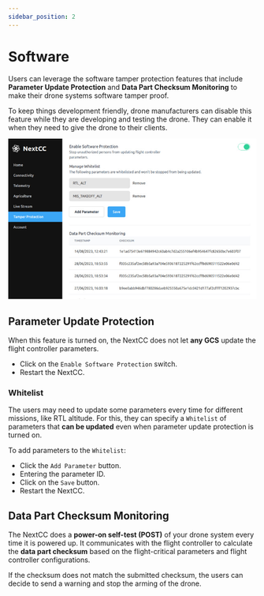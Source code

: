 ```yaml
---
sidebar_position: 2
---
```


# Software

Users can leverage the software tamper protection features that include **Parameter Update Protection** and
**Data Part Checksum Monitoring** to make their drone systems software tamper proof.

To keep things development friendly, drone manufacturers can disable this feature while they are developing and testing
the drone. They can enable it when they need to give the drone to their clients.

![Dashboard](./img/software-dashboard.jpg)

## Parameter Update Protection

When this feature is turned on, the NextCC does not let **any GCS** update the flight controller parameters.

- Click on the `Enable Software Protection` switch.
- Restart the NextCC.

### Whitelist

The users may need to update some parameters every time for different missions, like RTL altitude. For this, they can
specify a `Whitelist` of parameters that **can be updated** even when parameter update protection is turned on.

To add parameters to the `Whitelist`:

- Click the `Add Parameter` button.
- Entering the parameter ID.
- Click on the `Save` button.
- Restart the NextCC.

## Data Part Checksum Monitoring

The NextCC does a **power-on self-test (POST)** of your drone system every time it is powered up. It communicates with
the flight controller to calculate the **data part checksum** based on the flight-critical parameters and flight
controller configurations.

If the checksum does not match the submitted checksum, the users can decide to send a warning and stop the arming of the
drone.
